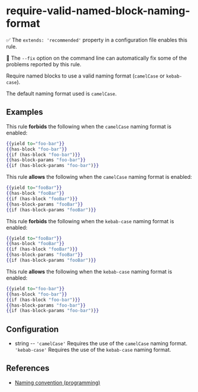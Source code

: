 # require-valid-named-block-naming-format

✅ The `extends: 'recommended'` property in a configuration file enables this rule.

🔧 The `--fix` option on the command line can automatically fix some of the problems reported by this rule.

Require named blocks to use a valid naming format (`camelCase` or `kebab-case`).

The default naming format used is `camelCase`.

## Examples

This rule **forbids** the following when the `camelCase` naming format is enabled:

```hbs
{{yield to="foo-bar"}}
{{has-block "foo-bar"}}
{{if (has-block "foo-bar")}}
{{has-block-params "foo-bar"}}
{{if (has-block-params "foo-bar")}}
```

This rule **allows** the following when the `camelCase` naming format is enabled:

```hbs
{{yield to="fooBar"}}
{{has-block "fooBar"}}
{{if (has-block "fooBar")}}
{{has-block-params "fooBar"}}
{{if (has-block-params "fooBar")}}
```

This rule **forbids** the following when the `kebab-case` naming format is enabled:

```hbs
{{yield to="fooBar"}}
{{has-block "fooBar"}}
{{if (has-block "fooBar")}}
{{has-block-params "fooBar"}}
{{if (has-block-params "fooBar")}}
```

This rule **allows** the following when the `kebab-case` naming format is enabled:

```hbs
{{yield to="foo-bar"}}
{{has-block "foo-bar"}}
{{if (has-block "foo-bar")}}
{{has-block-params "foo-bar"}}
{{if (has-block-params "foo-bar")}}
```

## Configuration

- string -- `'camelCase'` Requires the use of the `camelCase` naming format. `'kebab-case'` Requires the use of the `kebab-case` naming format.

## References

- [Naming convention (programming)](https://en.wikipedia.org/wiki/Naming_convention_(programming))
